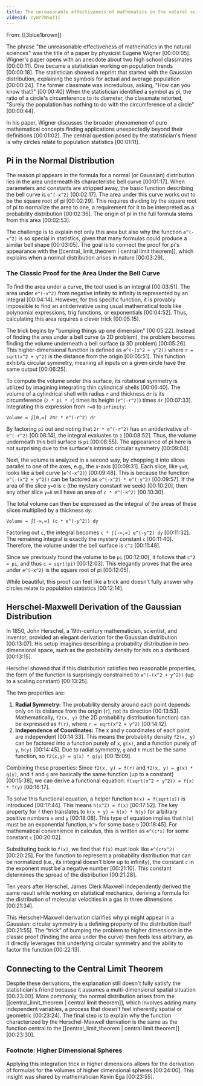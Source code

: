 ```yaml
---
title: The unreasonable effectiveness of mathematics in the natural sciences
videoId: cy8r7WSuT1I
---
```


From: [[3blue1brown]] <br/> 

The phrase "the unreasonable effectiveness of mathematics in the natural sciences" was the title of a paper by physicist Eugene Wigner <a class="yt-timestamp" data-t="00:00:05">[00:00:05]</a>. Wigner's paper opens with an anecdote about two high school classmates <a class="yt-timestamp" data-t="00:00:11">[00:00:11]</a>. One became a statistician working on population trends <a class="yt-timestamp" data-t="00:00:18">[00:00:18]</a>. The statistician showed a reprint that started with the Gaussian distribution, explaining the symbols for actual and average population <a class="yt-timestamp" data-t="00:00:24">[00:00:24]</a>. The former classmate was incredulous, asking, "How can you know that?" <a class="yt-timestamp" data-t="00:00:40">[00:00:40]</a> When the statistician identified a symbol as pi, the ratio of a circle's circumference to its diameter, the classmate retorted, "Surely the population has nothing to do with the circumference of a circle" <a class="yt-timestamp" data-t="00:00:44">[00:00:44]</a>.

In his paper, Wigner discusses the broader phenomenon of pure mathematical concepts finding applications unexpectedly beyond their definitions <a class="yt-timestamp" data-t="00:01:02">[00:01:02]</a>. The central question posed by the statistician's friend is why circles relate to population statistics <a class="yt-timestamp" data-t="00:01:11">[00:01:11]</a>.

## Pi in the Normal Distribution

The reason pi appears in the formula for a normal (or Gaussian) distribution lies in the area underneath its characteristic bell curve <a class="yt-timestamp" data-t="00:01:17">[00:01:17]</a>. When parameters and constants are stripped away, the basic function describing the bell curve is `e^(-x^2)` <a class="yt-timestamp" data-t="00:02:17">[00:02:17]</a>. The area under this curve works out to be the square root of pi <a class="yt-timestamp" data-t="00:02:29">[00:02:29]</a>. This requires dividing by the square root of pi to normalize the area to one, a requirement for it to be interpreted as a probability distribution <a class="yt-timestamp" data-t="00:02:36">[00:02:36]</a>. The origin of pi in the full formula stems from this area <a class="yt-timestamp" data-t="00:02:53">[00:02:53]</a>.

The challenge is to explain not only this area but also why the function `e^(-x^2)` is so special in statistics, given that many formulas could produce a similar bell shape <a class="yt-timestamp" data-t="00:03:05">[00:03:05]</a>. The goal is to connect the proof for pi's appearance with the [[central_limit_theorem | central limit theorem]], which explains when a normal distribution arises in nature <a class="yt-timestamp" data-t="00:03:29">[00:03:29]</a>.

### The Classic Proof for the Area Under the Bell Curve

To find the area under a curve, the tool used is an integral <a class="yt-timestamp" data-t="00:03:51">[00:03:51]</a>. The area under `e^(-x^2)` from negative infinity to infinity is represented by an integral <a class="yt-timestamp" data-t="00:04:14">[00:04:14]</a>. However, for this specific function, it is provably impossible to find an antiderivative using usual mathematical tools like polynomial expressions, trig functions, or exponentials <a class="yt-timestamp" data-t="00:04:52">[00:04:52]</a>. Thus, calculating this area requires a clever trick <a class="yt-timestamp" data-t="00:05:15">[00:05:15]</a>.

The trick begins by "bumping things up one dimension" <a class="yt-timestamp" data-t="00:05:22">[00:05:22]</a>. Instead of finding the area under a bell curve (a 2D problem), the problem becomes finding the volume underneath a bell surface (a 3D problem) <a class="yt-timestamp" data-t="00:05:26">[00:05:26]</a>. This higher-dimensional function is defined as `e^(-(x^2 + y^2))` where `r = sqrt(x^2 + y^2)` is the distance from the origin <a class="yt-timestamp" data-t="00:05:51">[00:05:51]</a>. This function exhibits circular symmetry, meaning all inputs on a given circle have the same output <a class="yt-timestamp" data-t="00:06:25">[00:06:25]</a>.

To compute the volume under this surface, its rotational symmetry is utilized by imagining integrating thin cylindrical shells <a class="yt-timestamp" data-t="00:06:40">[00:06:40]</a>. The volume of a cylindrical shell with radius `r` and thickness `dr` is its circumference (`2 * pi * r`) times its height (`e^(-r^2)`) times `dr` <a class="yt-timestamp" data-t="00:07:33">[00:07:33]</a>. Integrating this expression from `r=0` to `infinity`:

```
Volume = ∫[0,∞] 2πr * e^(-r^2) dr
```
By factoring `pi` out and noting that `2r * e^(-r^2)` has an antiderivative of `-e^(-r^2)` <a class="yt-timestamp" data-t="00:08:14">[00:08:14]</a>, the integral evaluates to `1` <a class="yt-timestamp" data-t="00:08:52">[00:08:52]</a>. Thus, the volume underneath this bell surface is `pi` <a class="yt-timestamp" data-t="00:08:55">[00:08:55]</a>. The appearance of pi here is not surprising due to the surface's intrinsic circular symmetry <a class="yt-timestamp" data-t="00:09:04">[00:09:04]</a>.

Next, the volume is analyzed in a second way, by chopping it into slices parallel to one of the axes, e.g., the x-axis <a class="yt-timestamp" data-t="00:09:31">[00:09:31]</a>. Each slice, like `y=0`, looks like a bell curve (`e^(-x^2)`) <a class="yt-timestamp" data-t="00:09:48">[00:09:48]</a>. This is because the function `e^(-(x^2 + y^2))` can be factored as `e^(-x^2) * e^(-y^2)` <a class="yt-timestamp" data-t="00:09:57">[00:09:57]</a>. If the area of the slice `y=0` is `c` (the mystery constant we seek) <a class="yt-timestamp" data-t="00:10:20">[00:10:20]</a>, then any other slice `y=k` will have an area of `c * e^(-k^2)` <a class="yt-timestamp" data-t="00:10:30">[00:10:30]</a>.

The total volume can then be expressed as the integral of the areas of these slices multiplied by a thickness `dy`:

```
Volume = ∫[-∞,∞] (c * e^(-y^2)) dy
```
Factoring out `c`, the integral becomes `c * ∫[-∞,∞] e^(-y^2) dy` <a class="yt-timestamp" data-t="00:11:32">[00:11:32]</a>. The remaining integral is exactly the mystery constant `c` <a class="yt-timestamp" data-t="00:11:40">[00:11:40]</a>. Therefore, the volume under the bell surface is `c^2` <a class="yt-timestamp" data-t="00:11:48">[00:11:48]</a>.

Since we previously found the volume to be `pi` <a class="yt-timestamp" data-t="00:12:00">[00:12:00]</a>, it follows that `c^2 = pi`, and thus `c = sqrt(pi)` <a class="yt-timestamp" data-t="00:12:03">[00:12:03]</a>. This elegantly proves that the area under `e^(-x^2)` is the square root of pi <a class="yt-timestamp" data-t="00:12:05">[00:12:05]</a>.

While beautiful, this proof can feel like a trick and doesn't fully answer why circles relate to population statistics <a class="yt-timestamp" data-t="00:12:14">[00:12:14]</a>.

## Herschel-Maxwell Derivation of the Gaussian Distribution

In 1850, John Herschel, a 19th-century mathematician, scientist, and inventor, provided an elegant derivation for the Gaussian distribution <a class="yt-timestamp" data-t="00:13:07">[00:13:07]</a>. His setup imagines describing a probability distribution in two-dimensional space, such as the probability density for hits on a dartboard <a class="yt-timestamp" data-t="00:13:15">[00:13:15]</a>.

Herschel showed that if this distribution satisfies two reasonable properties, the form of the function is surprisingly constrained to `e^(-(x^2 + y^2))` (up to a scaling constant) <a class="yt-timestamp" data-t="00:13:25">[00:13:25]</a>.

The two properties are:
1.  **Radial Symmetry:** The probability density around each point depends only on its distance from the origin (`r`), not its direction <a class="yt-timestamp" data-t="00:13:53">[00:13:53]</a>. Mathematically, `f2(x, y)` (the 2D probability distribution function) can be expressed as `f(r)`, where `r = sqrt(x^2 + y^2)` <a class="yt-timestamp" data-t="00:14:12">[00:14:12]</a>.
2.  **Independence of Coordinates:** The x and y coordinates of each point are independent <a class="yt-timestamp" data-t="00:14:33">[00:14:33]</a>. This means the probability density `f2(x, y)` can be factored into a function purely of `x`, `g(x)`, and a function purely of `y`, `h(y)` <a class="yt-timestamp" data-t="00:14:45">[00:14:45]</a>. Due to radial symmetry, `g` and `h` must be the same function, so `f2(x,y) = g(x) * g(y)` <a class="yt-timestamp" data-t="00:15:09">[00:15:09]</a>.

Combining these properties:
Since `f2(x, y) = f(r)` and `f2(x, y) = g(x) * g(y)`, and `f` and `g` are basically the same function (up to a constant) <a class="yt-timestamp" data-t="00:15:38">[00:15:38]</a>, we can derive a functional equation:
`f(sqrt(x^2 + y^2)) = f(x) * f(y)` <a class="yt-timestamp" data-t="00:16:17">[00:16:17]</a>.

To solve this functional equation, a helper function `h(x) = f(sqrt(x))` is introduced <a class="yt-timestamp" data-t="00:17:44">[00:17:44]</a>. This means `h(x^2) = f(x)` <a class="yt-timestamp" data-t="00:17:52">[00:17:52]</a>. The key property for `f` then translates to `h(x + y) = h(x) * h(y)` for arbitrary positive numbers `x` and `y` <a class="yt-timestamp" data-t="00:18:08">[00:18:08]</a>. This type of equation implies that `h(x)` must be an exponential function, `b^x` for some base `b` <a class="yt-timestamp" data-t="00:18:45">[00:18:45]</a>. For mathematical convenience in calculus, this is written as `e^(c*x)` for some constant `c` <a class="yt-timestamp" data-t="00:20:02">[00:20:02]</a>.

Substituting back to `f(x)`, we find that `f(x)` must look like `e^(c*x^2)` <a class="yt-timestamp" data-t="00:20:25">[00:20:25]</a>. For the function to represent a probability distribution that can be normalized (i.e., its integral doesn't blow up to infinity), the constant `c` in the exponent must be a negative number <a class="yt-timestamp" data-t="00:21:10">[00:21:10]</a>. This constant determines the spread of the distribution <a class="yt-timestamp" data-t="00:21:28">[00:21:28]</a>.

Ten years after Herschel, James Clerk Maxwell independently derived the same result while working on statistical mechanics, deriving a formula for the distribution of molecular velocities in a gas in three dimensions <a class="yt-timestamp" data-t="00:21:34">[00:21:34]</a>.

This Herschel-Maxwell derivation clarifies why pi might appear in a Gaussian: circular symmetry is a defining property of the distribution itself <a class="yt-timestamp" data-t="00:21:55">[00:21:55]</a>. The "trick" of bumping the problem to higher dimensions in the classic proof (finding the area under the curve) then feels less arbitrary, as it directly leverages this underlying circular symmetry and the ability to factor the function <a class="yt-timestamp" data-t="00:22:13">[00:22:13]</a>.

## Connecting to the Central Limit Theorem

Despite these derivations, the explanation still doesn't fully satisfy the statistician's friend because it assumes a multi-dimensional spatial situation <a class="yt-timestamp" data-t="00:23:00">[00:23:00]</a>. More commonly, the normal distribution arises from the [[central_limit_theorem | central limit theorem]], which involves adding many independent variables, a process that doesn't feel inherently spatial or geometric <a class="yt-timestamp" data-t="00:23:24">[00:23:24]</a>. The final step is to explain why the function characterized by the Herschel-Maxwell derivation is the same as the function central to the [[central_limit_theorem | central limit theorem]] <a class="yt-timestamp" data-t="00:23:30">[00:23:30]</a>.

### Footnote: Higher Dimensional Spheres

Applying this integration trick in higher dimensions allows for the derivation of formulas for the volumes of higher dimensional spheres <a class="yt-timestamp" data-t="00:24:00">[00:24:00]</a>. This insight was shared by mathematician Kevin Ega <a class="yt-timestamp" data-t="00:23:55">[00:23:55]</a>.
